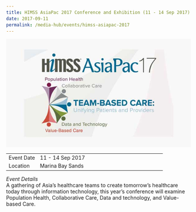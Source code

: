 ```yaml
---
title: HIMSS AsiaPac 2017 Conference and Exhibition (11 - 14 Sep 2017)
date: 2017-09-11
permalink: /media-hub/events/himss-asiapac-2017
---
```

![HIMSS AsiaPac Conference 2017](/images/media-hub/events/till-2020/himss-asiapac-2017.jpeg)

<table style="width:100%">
  <tr>
    <td style="width:20%">Event Date</td>	
    <td style="width:80%">11 - 14 Sep 2017</td>	
  </tr>
  <tr>
	<td>Location</td>
	<td>Marina Bay Sands</td>	
  </tr>
</table>

*Event Details*<br>
A gathering of Asia’s healthcare teams to create tomorrow’s healthcare today through information technology, this year’s conference will examine Population Health, Collaborative Care, Data and technology, and Value-based Care.